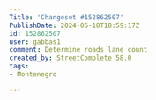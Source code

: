 ```yaml
---
Title: 'Changeset #152862507'
PublishDate: 2024-06-18T18:59:17Z
id: 152862507
user: gabbas1
comment: Determine roads lane count
created_by: StreetComplete 58.0
tags:
- Montenegro

---
```

